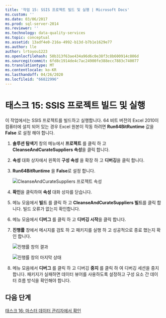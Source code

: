 ```yaml
---
title: '작업 15: SSIS 프로젝트 빌드 및 실행 | Microsoft Docs'
ms.custom: ''
ms.date: 03/06/2017
ms.prod: sql-server-2014
ms.reviewer: ''
ms.technology: data-quality-services
ms.topic: conceptual
ms.assetid: 13adf4e0-216a-4992-b13d-b7b1e1629e77
ms.author: lle
author: lrtoyou1223
ms.openlocfilehash: 50b313f63ae434a96d6c0e38f3c8b600914c806d
ms.sourcegitcommit: 6fd8c1914de4c7ac24900fe388ecc7883c740077
ms.translationtype: MT
ms.contentlocale: ko-KR
ms.lasthandoff: 04/26/2020
ms.locfileid: "66822996"
---
```

# <a name="task-15-building-and-running-the-ssis-project"></a>태스크 15: SSIS 프로젝트 빌드 및 실행

  이 작업에서는 SSIS 프로젝트를 빌드하고 실행합니다. 64 비트 버전의 Excel 2010이 컴퓨터에 설치 되어 있는 경우 Excel 원본이 작동 하려면 **Run64BitRuntime** 값을 **False** 로 설정 해야 합니다.  
  
1.  **솔루션 탐색기** 창의 메뉴에서 **프로젝트** 를 클릭 하 고 **CleanseAndCurateSuppliers 속성**을 클릭 합니다.  
  
2.  **속성** 대화 상자에서 왼쪽의 **구성 속성** 을 확장 하 고 **디버깅**을 클릭 합니다.  
  
3.  **Run64BitRuntime** 을 **False**로 설정 합니다.  
  
     ![CleanseAndCurateSuppliers 프로젝트 속성](../../2014/tutorials/media/et-buildingandrunningthessisproject-01.jpg "CleanseAndCurateSuppliers 프로젝트 속성")  
  
4.  **확인**을 클릭하여 **속성** 대화 상자를 닫습니다.  
  
5.  메뉴 모음에서 **빌드** 를 클릭 하 고 **CleanseAndCurateSuppliers 빌드**를 클릭 합니다. 빌드 오류가 없는지 확인합니다.  
  
6.  메뉴 모음에서 **디버그** 를 클릭 하 고 **디버깅 시작**을 클릭 합니다.  
  
7.  **진행률** 창에서 메시지를 검토 하 고 패키지를 실행 하 고 성공적으로 종료 했는지 확인 합니다.  
  
     ![진행률 창의 결과](../../2014/tutorials/media/et-buildingandrunningthessisproject-02.jpg "진행률 창의 결과")  
  
     ![진행률 창의 마지막 상태](../../2014/tutorials/media/et-buildingandrunningthessisproject-03.jpg "진행률 창의 마지막 상태")  
  
8.  메뉴 모음에서 **디버그** 를 클릭 하 고 디버깅 **중지** 를 클릭 하 여 디버깅 세션을 중지 합니다. 패키지가 실패하면 데이터 뷰어를 사용하도록 설정하고 구성 요소 간 데이터 흐름 방식을 확인해야 합니다.  
  
## <a name="next-step"></a>다음 단계  
 [태스크 16: 마스터 데이터 관리자에서 확인](../../2014/tutorials/task-16-verifying-with-master-data-manager.md)  
  
  
